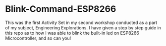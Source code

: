 # Blink-Command-ESP8266
This was the first Activity Set in my second workshop conducted as a part of my subject, Engineering Explorations. I have given a step by step guide in this repo as to how I was able to blink the built-in led on ESP8266 Microcontroller, and so can you!
